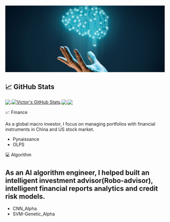 ![Header](https://github.com/conquerv0/conquerv0/blob/master/resources/machine_learning.jpg "Header")

## &#x1f4c8; GitHub Stats

<a href="https://github.com/conquerv0/conquerv0">
  <img align="center" src="https://github-readme-stats.vercel.app/api/top-langs/?username=conquerv0&title_color=ffffff&text_color=c9cacc&icon_color=2bbc8a&bg_color=1d1f21" />
</a>
<a href="https://github.com/conquerv0/conquerv0">
  <img align="center" src="https://github-readme-stats.vercel.app/api?username=conquerv0&show_icons=true&line_height=27&count_private=true&title_color=ffffff&text_color=c9cacc&icon_color=2bbc8a&bg_color=1d1f21" alt="Victor's GitHub Stats" />
</a>

<a href="https://github.com/conquerv0/Pynaissance">
  <img align="center" src="https://github-readme-stats.vercel.app/api/pin/?username=conquerv0&repo=Pynaissance&title_color=ffffff&text_color=c9cacc&icon_color=2bbc8a&bg_color=1d1f21" />
</a>


<a href="https://github.com/etccapital/Survey_PortfolioSelection">
  <img align="center" src="https://github-readme-stats.vercel.app/api/pin/?username=conquerv0&repo=Survey_PortfolioSelection&title_color=ffffff&text_color=c9cacc&icon_color=2bbc8a&bg_color=1d1f21" />
</a>    

📈 Finance

As a global macro investor, I focus on managing portfolios with financial instruments in China and US stock market.
- Pynaissance
- OLPS

💻  Algorithm

As an AI algorithm engineer, I helped built an intelligent investment advisor(Robo-advisor), intelligent financial reports analytics and credit risk models.
--------
- CNN_Alpha
- SVM-Genetic_Alpha



